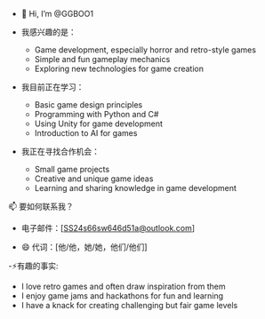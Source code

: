 - 👋 Hi, I’m @GGBOO1

- 我感兴趣的是：
  - Game development, especially horror and retro-style games
  - Simple and fun gameplay mechanics
  - Exploring new technologies for game creation

- 我目前正在学习：
  - Basic game design principles
  - Programming with Python and C#
  - Using Unity for game development
  - Introduction to AI for games

- 我正在寻找合作机会：
  - Small game projects
  - Creative and unique game ideas
  - Learning and sharing knowledge in game development

📫 要如何联系我？
- 电子邮件：[SS24s66sw646d51a@outlook.com]

- 😄 代词：[他/他，她/她，他们/他们]

-⚡有趣的事实:
  - I love retro games and often draw inspiration from them
  - I enjoy game jams and hackathons for fun and learning
  - I have a knack for creating challenging but fair game levels

<!---
GGBOO1/GGBOO1是一个特殊的仓库，因为它的`README.md`（此文件）会出现在您的GitHub个人资料中。
你可以点击“预览”链接查看你的更改。
--->
